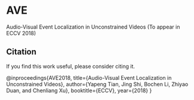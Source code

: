 # AVE

Audio-Visual Event Localization in Unconstrained Videos (To appear in ECCV 2018)

## Citation

If you find this work useful, please consider citing it.

  @inproceedings{AVE2018,
      title={Audio-Visual Event Localization in Unconstrained Videos},
      author={Yapeng Tian, Jing Shi, Bochen Li, Zhiyao Duan, and Chenliang Xu},
      booktitle={ECCV},
     year={2018}
   }


